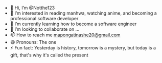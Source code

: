 - 👋 Hi, I’m @Notthe123
- 👀 I’m interested in reading manhwa, watching anime, and becoming a professional software developer
- 🌱 I’m currently learning how to become a software engineer
- 💞️ I’m looking to collaborate on ...
- 📫 How to reach me mapongatinashe20@gmail.com
- 😄 Pronouns: The one 
- ⚡ Fun fact: Yesterday is history, tomorrow is a mystery, but today is a gift, that's why it's called the present

<!---
Notthe123/Notthe123 is a ✨ special ✨ repository because its `README.md` (this file) appears on your GitHub profile.
You can click the Preview link to view your changes.
--->
